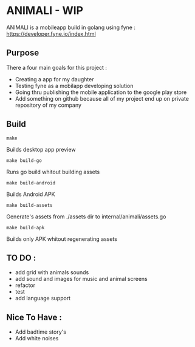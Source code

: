 # ANIMALI - WIP
ANIMALI is a mobileapp build in golang using fyne : https://developer.fyne.io/index.html

## Purpose
There a four main goals for this project :
- Creating a app for my daughter
- Testing fyne as a mobilapp developing solution
- Going thru publishing the mobile application to the google play store
- Add something on github because all of my project end up on private repository of my company



## Build 
```
make 
```
Builds desktop app preview

```
make build-go
```
Runs go build whitout building assets 

```
make build-android
```
Builds Android APK

```
make build-assets
```
Generate's assets from ./assets dir to internal/animali/assets.go

```
make build-apk
```
Builds only APK whitout regenerating assets

## TO DO : 
 - add grid with animals sounds
 - add sound and images for music and animal screens
 - refactor
 - test
 - add language support

## Nice To Have :
 - Add badtime story's
 - Add white noises